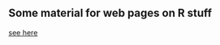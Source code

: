

## Some material for web pages on R stuff

[see here](https://cdevenish.github.io/R_stuff/index.html)